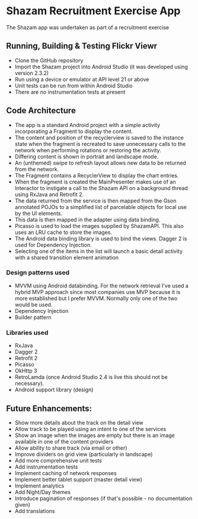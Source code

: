 # Shazam Recruitment Exercise App
The Shazam app was undertaken as part of a recruitment exercise
## Running, Building & Testing Flickr Viewr
 - Clone the GitHub repository
 - Import the Shazam project into Android Studio (it was developed using version 2.3.2)
 - Run using a device or emulator at API level 21 or above
 - Unit tests can be run from within Android Studio
 - There are no instrumentation tests at present
## Code Architecture
 - The app is a standard Android project with a simple activity incorporating a Fragment to display the content.
 - The content and position of the recyclerview is saved to the instance state when the fragment is recreated to save unnecessary calls to the network when performing rotations or restoring the activity.
 - Differing content is shown in portrait and landscape mode.
 - An (unthemed) swipe to refresh layout allows new data to be returned from the network.
 - The Fragment contains a RecyclerView to display the chart entries. 
 - When the fragment is created the MainPresenter makes use of an Interactor to instigate a call to the Shazam API on a background thread using RxJava and Retrofit 2. 
 - The data returned from the service is then mapped from the Gson annotated POJOs to a simplified list of parcelable objects for local use by the UI elements.
 - This data is then mapped in the adapter using data binding.
 - Picasso is used to load the images supplied by ShazamAPI. This also uses an LRU cache to store the images. 
 - The Android data binding library is used to bind the views. Dagger 2 is used for Dependency Injection.
 - Selecting one of the items in the list will launch a basic detail activity with a shared transition element animation
### Design patterns used
 - MVVM using Android databinding. For the network retrieval I've used a hybrid MVP approach since most companies use MVP because it is more established but I prefer MVVM. Normally only one of the two would be used.
 - Dependency Injection
 - Builder pattern
### Libraries used
 - RxJava
 - Dagger 2
 - Retrofit 2
 - Picasso
 - OkHttp 3
 - RetroLamda (once Android Studio 2.4 is live this should not be necessary).
 - Android support library (design)
 
## Future Enhancements:
 - Show more details about the track on the detail view
 - Allow track to be played using an intent to one of the services
 - Show an image when the images are empty but there is an image available in one of the content providers
 - Allow ability to share track (via email or other)
 - Improve dividers on grid view (particularly in landscape)
 - Add more comprehensive unit tests
 - Add instrumentation tests
 - Implement caching of network responses
 - Implement better tablet support (master detail view)
 - Implement analytics
 - Add Night/Day themes
 - Introduce pagination of responses (if that's possible - no documentation given)
 - Add translations